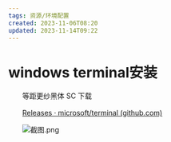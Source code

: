 ```yaml
---
tags: 资源/环境配置
created: 2023-11-06T08:20
updated: 2023-11-14T09:22
---
```

# windows terminal安装

　　等距更纱黑体 SC 下载

　　[Releases · microsoft/terminal (github.com)](https://github.com/microsoft/terminal/releases)

　　![截图.png](记事本/学习/学习目录/obsidian使用相关/Attachment/assets%201/image1-20230705220235-dqzrdn4.png)

